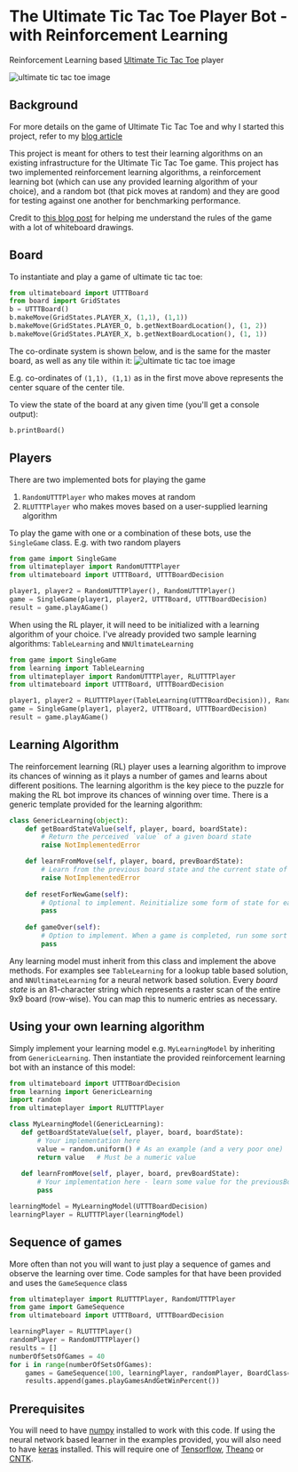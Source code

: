 # The Ultimate Tic Tac Toe Player Bot - with Reinforcement Learning
Reinforcement Learning based [Ultimate Tic Tac Toe](https://en.wikipedia.org/wiki/Ultimate_tic-tac-toe) player

![ultimate tic tac toe image](https://github.com/shayakbanerjee/ultimate-ttt-rl/raw/master/figures/sequence-of-moves.png)

## Background
For more details on the game of Ultimate Tic Tac Toe and why I started this project, refer to my [blog article](https://medium.com/@shayak_89588/playing-ultimate-tic-tac-toe-with-reinforcement-learning-7bea5b9d7252)

This project is meant for others to test their learning algorithms on an existing infrastructure for the Ultimate Tic Tac Toe game. This project has two implemented reinforcement learning algorithms, a reinforcement learning bot (which can use any provided learning algorithm of your choice), and a random bot (that pick moves at random) and they are good for testing against one another for benchmarking performance.

Credit to [this blog post](https://mathwithbaddrawings.com/2013/06/16/ultimate-tic-tac-toe/) for helping me understand the rules of the game with a lot of whiteboard drawings.

## Board
To instantiate and play a game of ultimate tic tac toe:
```python
from ultimateboard import UTTTBoard
from board import GridStates
b = UTTTBoard()
b.makeMove(GridStates.PLAYER_X, (1,1), (1,1))
b.makeMove(GridStates.PLAYER_O, b.getNextBoardLocation(), (1, 2))
b.makeMove(GridStates.PLAYER_X, b.getNextBoardLocation(), (1, 1))
```
The co-ordinate system is shown below, and is the same for the master board, as well as any tile within it:
![ultimate tic tac toe image](https://github.com/shayakbanerjee/ultimate-ttt-rl/raw/master/figures/coordinate_system.png)

E.g. co-ordinates of `(1,1), (1,1)` as in the first move above represents the center square of the center tile.

To view the state of the board at any given time (you'll get a console output):
```python
b.printBoard()
```

## Players
There are two implemented bots for playing the game
1. `RandomUTTTPlayer` who makes moves at random
1. `RLUTTTPlayer` who makes moves based on a user-supplied learning algorithm

To play the game with one or a combination of these bots, use the `SingleGame` class. E.g. with two random players
```python
from game import SingleGame
from ultimateplayer import RandomUTTTPlayer
from ultimateboard import UTTTBoard, UTTTBoardDecision

player1, player2 = RandomUTTTPlayer(), RandomUTTTPlayer()
game = SingleGame(player1, player2, UTTTBoard, UTTTBoardDecision)
result = game.playAGame()
```
When using the RL player, it will need to be initialized with a learning algorithm of your choice. I've already provided two sample learning algorithms: `TableLearning` and `NNUltimateLearning`
```python
from game import SingleGame
from learning import TableLearning
from ultimateplayer import RandomUTTTPlayer, RLUTTTPlayer
from ultimateboard import UTTTBoard, UTTTBoardDecision

player1, player2 = RLUTTTPlayer(TableLearning(UTTTBoardDecision)), RandomUTTTPlayer() 
game = SingleGame(player1, player2, UTTTBoard, UTTTBoardDecision)
result = game.playAGame()
```

## Learning Algorithm
The reinforcement learning (RL) player uses a learning algorithm to improve its chances of winning as it plays a number of games and learns about different positions. The learning algorithm is the key piece to the puzzle for making the RL bot improve its chances of winning over time. There is a generic template provided for the learning algorithm:
```python
class GenericLearning(object):
    def getBoardStateValue(self, player, board, boardState):
        # Return the perceived `value` of a given board state
        raise NotImplementedError

    def learnFromMove(self, player, board, prevBoardState):
        # Learn from the previous board state and the current state of the board
        raise NotImplementedError
        
    def resetForNewGame(self):
        # Optional to implement. Reinitialize some form of state for each new game played
        pass
        
    def gameOver(self):
        # Option to implement. When a game is completed, run some sort of learning e.g. train a neural network
        pass
```
Any learning model must inherit from this class and implement the above methods. For examples see `TableLearning` for a lookup table based solution, and `NNUltimateLearning` for a neural network based solution.
Every *board state* is an 81-character string which represents a raster scan of the entire 9x9 board (row-wise). You can map this to numeric entries as necessary.

## Using your own learning algorithm
Simply implement your learning model e.g. `MyLearningModel` by inheriting from `GenericLearning`. Then instantiate the provided reinforcement learning bot with an instance of this model:
```python
from ultimateboard import UTTTBoardDecision
from learning import GenericLearning
import random
from ultimateplayer import RLUTTTPlayer

class MyLearningModel(GenericLearning):
   def getBoardStateValue(self, player, board, boardState):
       # Your implementation here
       value = random.uniform() # As an example (and a very poor one)
       return value   # Must be a numeric value
   
   def learnFromMove(self, player, board, prevBoardState):
       # Your implementation here - learn some value for the previousBoardState
       pass

learningModel = MyLearningModel(UTTTBoardDecision)
learningPlayer = RLUTTTPlayer(learningModel)
```

## Sequence of games
More often than not you will want to just play a sequence of games and observe the learning over time. Code samples for that have been provided and uses the `GameSequence` class
```python
from ultimateplayer import RLUTTTPlayer, RandomUTTTPlayer
from game import GameSequence
from ultimateboard import UTTTBoard, UTTTBoardDecision

learningPlayer = RLUTTTPlayer()
randomPlayer = RandomUTTTPlayer()
results = []
numberOfSetsOfGames = 40
for i in range(numberOfSetsOfGames):
    games = GameSequence(100, learningPlayer, randomPlayer, BoardClass=UTTTBoard, BoardDecisionClass=UTTTBoardDecision)
    results.append(games.playGamesAndGetWinPercent())
```

## Prerequisites
You will need to have [numpy](http://www.numpy.org) installed to work with this code. If using the neural network based learner in the examples provided, you will also need to have [keras](https://keras.io) installed. This will require one of [Tensorflow](https://github.com/tensorflow/tensorflow), [Theano](https://github.com/Theano/Theano) or [CNTK](https://github.com/Microsoft/cntk).